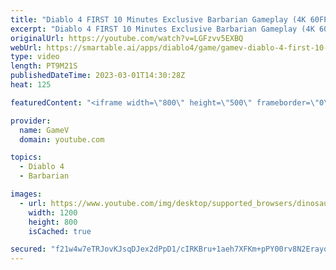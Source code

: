 ```yaml
---
title: "Diablo 4 FIRST 10 Minutes Exclusive Barbarian Gameplay (4K 60FPS HDR)"
excerpt: "Diablo 4 FIRST 10 Minutes Exclusive Barbarian Gameplay (4K 60FPS HDR) Diablo IV is an upcoming dungeon crawler action ..."
originalUrl: https://youtube.com/watch?v=LGFzvv5EXBQ
webUrl: https://smartable.ai/apps/diablo4/game/gamev-diablo-4-first-10-minutes-exclusive-barbarian-gameplay-4k-60fps-hdr/
type: video
length: PT9M21S
publishedDateTime: 2023-03-01T14:30:28Z
heat: 125

featuredContent: "<iframe width=\"800\" height=\"500\" frameborder=\"0\" src=\"https://www.youtube.com/embed/LGFzvv5EXBQ\" allow=\"accelerometer; autoplay; encrypted-media; gyroscope; picture-in-picture\" allowfullscreen></iframe>"

provider:
  name: GameV
  domain: youtube.com

topics:
  - Diablo 4
  - Barbarian

images:
  - url: https://www.youtube.com/img/desktop/supported_browsers/dinosaur.png
    width: 1200
    height: 800
    isCached: true

secured: "f21w4w7eTRJovKJsqDJex2dPpD1/cIRKBru+1aeh7XFKm+pPY00rv8N2Erayqo5VvuKwAZkh6Ftj3M8r2as8QrvwJ6tnZ1jLVpC4bjdEGXErWkLXTry2Yuh+U+kExxuQCTPS6DKoRlueBbCfZozXGNhRje9kbtuwiKVADtWTciuqk8OyNV9lrZRhuPyTLXPd+jZJnbydl1Y0p/3Mx0gQ41I9ILoQghz+i095RspBpGyIxE1hc2b2Zsd+7vkJt5aOu9A1Ny36zrJVM81HPFkk9Ho/Kz4SGRormWSFU9DpwQ+c7PXJQRzMVj1SM2hgG72FWYKf76c7KLDh/apto1bg+hNFPvf3B3Le7ZGCf4nSAM5LjHdJeX9KeWr9WKp6Hj8ZbKJ/ZB5oVbXuEtDJ26XPCNzD2gKNzk5UeSdlwdw2LcQ=;4Dt3Ryq/SqYBt/Aph7LPug=="
---
```


